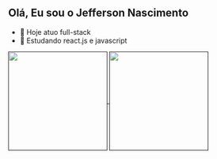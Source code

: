 ## Olá, Eu sou o Jefferson Nascimento

- 🔭 Hoje atuo full-stack
- 🌱 Estudando react.js e javascript

<div>
  <a href="">
    <img height=200 align="center" src="https://github-readme-stats.vercel.app/api?username=caelest1s&theme=radical&show_icons=true" />
  </a>
  <a href="">
    <img height=200 align="center" src="https://github-readme-stats.vercel.app/api/top-langs?username=caelest1s&layout=compact&langs_count=8&card_width=320&theme=radical" />
  </a>
</div>

